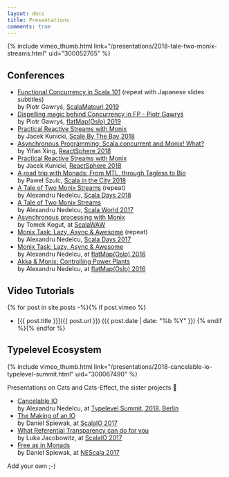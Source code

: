 ```yaml
---
layout: docs
title: Presentations
comments: true
---
```


{% include vimeo_thumb.html link="/presentations/2018-tale-two-monix-streams.html" uid="300052765" %}

## Conferences

- [Functional Concurrency in Scala 101](./2019-functional-concurrency-in-scala-101.md) (repeat with Japanese slides subtitles)<br />
  by Piotr Gawryś, [ScalaMatsuri 2019](https://2019.scalamatsuri.org/index_en.html)
- [Dispelling magic behind Concurrency in FP - Piotr Gawryś](./2019-dispelling-magic-behind-concurrency-in-fp.html)<br />
  by Piotr Gawryś, [flatMap(Oslo) 2019](https://2019.flatmap.no/)
- [Practical Reactive Streams with Monix](./2018-practical-reactive-streams-jacek-kunicki-sbtb.html)<br />
  by Jacek Kunicki, [Scale By The Bay 2018](https://scalebythebay2018.sched.com/)
- [Asynchronous Programming: Scala.concurrent and Monix! What?](./2018-async-programming-yifan-xing.html)<br />
  by Yifan Xing, [ReactSphere 2018](https://react.sphere.it/)
- [Practical Reactive Streams with Monix](./2018-practical-reactive-streams-jacek-kunicki.html)<br />
  by Jacek Kunicki, [ReactSphere 2018](https://react.sphere.it/)
- [A road trip with Monads: From MTL, through Tagless to Bio](./2018-road-trip-monads-mtl-tagless-bio.html)<br />
  by Paweł Szulc, [Scala in the City 2018](https://twitter.com/scalainthecity)
- [A Tale of Two Monix Streams](./2018-tale-two-monix-streams.html) (repeat)<br />
  by Alexandru Nedelcu, [Scala Days 2018](https://eu.scaladays.org/)
- [A Tale of Two Monix Streams](./2017-tale-two-monix-streams.html)<br />
  by Alexandru Nedelcu, [Scala World 2017](https://scala.world/)
- [Asynchronous processing with Monix](./2017-async-processing-monix-tomek-kogut.html)<br />
  by Tomek Kogut, at [ScalaWAW](https://www.meetup.com/ScalaWAW/)
- [Monix Task: Lazy, Async &amp; Awesome](./2017-task-scaladays.html) (repeat)<br />
  by Alexandru Nedelcu, [Scala Days 2017](https://scaladays.org/archive/copenhagen2017.html)
- [Monix Task: Lazy, Async &amp; Awesome](./2016-task-flatmap-oslo.html)<br />
  by Alexandru Nedelcu, at [flatMap(Oslo) 2016](http://2016.flatmap.no/)
- [Akka &amp; Monix: Controlling Power Plants](./2016-akka-monix-typelevel.html)<br />
  by Alexandru Nedelcu, at [flatMap(Oslo) 2016](http://2016.flatmap.no/)

## Video Tutorials

{% for post in site.posts -%}{% if post.vimeo %}
- [{{ post.title }}]({{ post.url }}) ({{ post.date | date: "%b %Y" }})
{% endif %}{% endfor %}

## Typelevel Ecosystem

{% include vimeo_thumb.html link="/presentations/2018-cancelable-io-typelevel-summit.html" uid="300067490" %}

Presentations on Cats and Cats-Effect, the sister projects 🙂

- [Cancelable IO](./2018-cancelable-io-typelevel-summit.html)<br/>
  by Alexandru Nedelcu, at [Typelevel Summit, 2018, Berlin](https://typelevel.org/event/2018-05-summit-berlin/)
- [The Making of an IO](https://www.youtube.com/watch?v=g_jP47HFpWA)<br/>
  by Daniel Spiewak, at [ScalaIO 2017](https://scala.io/2017/)
- [What Referential Transparency can do for you](https://www.youtube.com/watch?v=X-cEGEJMx_4)<br/>
  by Luka Jacobowitz, at [ScalaIO 2017](https://scala.io/2017/)
- [Free as in Monads](https://www.youtube.com/watch?v=aKUQUIHRGec)<br/>
  by Daniel Spiewak, at [NEScala 2017](http://www.nescala.org/2017)

Add your own ;-)
